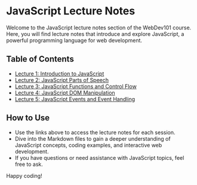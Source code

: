 # JavaScript Lecture Notes

Welcome to the JavaScript lecture notes section of the WebDev101 course. Here, you will find lecture notes that introduce and explore JavaScript, a powerful programming language for web development.

## Table of Contents

- [Lecture 1: Introduction to JavaScript](JavaScript/Lecture1.md)
- [Lecture 2: JavaScript Parts of Speech](JavaScript/Lecture2.md)
- [Lecture 3: JavaScript Functions and Control Flow](JavaScript/Lecture3.md)
- [Lecture 4: JavaScript DOM Manipulation](JavaScript/Lecture4.md)
- [Lecture 5: JavaScript Events and Event Handling](JavaScript/Lecture5.md)

## How to Use

- Use the links above to access the lecture notes for each session.
- Dive into the Markdown files to gain a deeper understanding of JavaScript concepts, coding examples, and interactive web development.
- If you have questions or need assistance with JavaScript topics, feel free to ask.

Happy coding!
